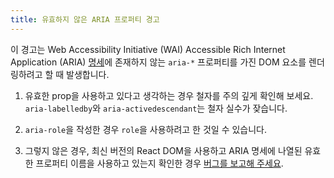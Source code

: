 ```yaml
---
title: 유효하지 않은 ARIA 프로퍼티 경고
---
```


이 경고는 Web Accessibility Initiative (WAI) Accessible Rich Internet Application (ARIA) [명세](https://www.w3.org/TR/wai-aria-1.1/#states_and_properties)에 존재하지 않는 `aria-*` 프로퍼티를 가진 DOM 요소를 렌더링하려고 할 때 발생합니다.

1. 유효한 prop을 사용하고 있다고 생각하는 경우 철자를 주의 깊게 확인해 보세요. `aria-labelledby`와 `aria-activedescendant`는 철자 실수가 잦습니다.

2. `aria-role`을 작성한 경우 `role`을 사용하려고 한 것일 수 있습니다.

3. 그렇지 않은 경우, 최신 버전의 React DOM을 사용하고 ARIA 명세에 나열된 유효한 프로퍼티 이름을 사용하고 있는지 확인한 경우 [버그를 보고해 주세요](https://github.com/facebook/react/issues/new/choose).
